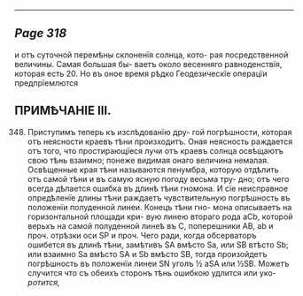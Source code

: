 

---
*Page 318*
---

и отъ суточной перемѣны склоненїя солнца, кото- рая посредственной величины. Самая большая бы- ваетъ около весенняго равноденствїя, которая есть 20. Но въ оное время рѣдко Геодезическїе операцїи предпрїемлются
## ПРИМѢЧАНІЕ ІІІ.
348. Приступимъ теперь къ изслѣдованїю дру- гой погрѣшности, которая отъ неясности краевъ тѣни произходитъ. Оная неясность раждается отъ того, что простирающїеся лучи отъ краевъ солнца освѣщаютъ свою тѣнь взаимно; понеже видимая онаго величина немалая. Освѣщенные края тѣни называются пенумбра, которую отдѣлить отъ самой тѣни и въ самую ясную погоду весьма тру- дно; отъ чего всегда дѣлается ошибка въ длинѣ тѣни гномона. И сїе неисправное опредѣленїе длины тѣни раждаетъ чувствительную погрѣшность въ положенїи полуденной линеи. Конецъ тѣни гно- мона описываетъ на горизонтальной площади кри- вую линею втораго рода аСb, которой верьхъ на самой полуденной линеѣ въ С, поперешники АВ, ab и проч. отрѣзки оси SP и проч. Чего ради, когда обсерваторъ ошибется въ длинѣ тѣни, замѣтивъ SA вмѣсто Sa, или SB втѣсто Sb; или взаимно Sa вмѣсто SA и Sb вмѣсто SB, тогда произойдетъ погрѣшность въ положенїи линеи SN уголъ ½ aSA или ½SB. Можетъ случится что съ обеихъ сторонъ тѣнь ошибкою удлится или уко-
*ротится,*